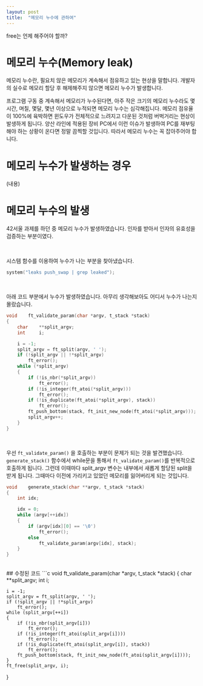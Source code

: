 ```yaml
---
layout: post
title:  "메모리 누수에 관하여"
---
```


free는 언제 해주어야 할까?

# 메모리 누수(Memory leak)

메모리 누수란, 필요치 않은 메모리가 계속해서 점유하고 있는 현상을 말합니다. 개발자의 실수로 메모리 할당 후 해제해주지 않으면 메모리 누수가 발생합니다.

프로그램 구동 중 계속해서 메모리가 누수된다면, 아주 작은 크기의 메모리 누수라도 몇 시간, 며칠, 몇달, 몇년 이상으로 누적되면 메모리 누수는 심각해집니다. 메모리 점유율이 100%에 육박하면 윈도우가 전체적으로 느려지고 다운된 것처럼 버벅거리는 현상이 발생하게 됩니다. 양산 라인에 적용된 장비 PC에서 이런 이슈가 발생하여 PC를 재부팅해야 하는 상황이 온다면 정말 끔찍할 것입니다. 따라서 메모리 누수는 꼭 잡아주어야 합니다.

# 메모리 누수가 발생하는 경우
(내용)

# 메모리 누수의 발생

42서울 과제를 하던 중 메모리 누수가 발생하였습니다. 인자를 받아서 인자의 유효성을 검증하는 부분이였다.

<br>

시스템 함수를 이용하여 누수가 나는 부분을 찾아냈습니다.
```c
system("leaks push_swap | grep leaked");
```
<br>

아래 코드 부분에서 누수가 발생하였습니다. 아무리 생각해보아도 어디서 누수가 나는지 몰랐습니다.
```c
void	ft_validate_param(char *argv, t_stack *stack)
{
	char	**split_argv;
	int		i;

	i = -1;
	split_argv = ft_split(argv, ' ');
	if (!split_argv || !*split_argv)
		ft_error();
	while (*split_argv)
	{
		if (!is_nbr(*split_argv))
			ft_error();
		if (!is_integer(ft_atoi(*split_argv)))
			ft_error();
		if (!is_duplicate(ft_atoi(*split_argv), stack))
			ft_error();
		ft_push_bottom(stack, ft_init_new_node(ft_atoi(*split_argv)));
		split_argv++;
	}
}
```

<br>

우선 `ft_validate_param()` 을 호출하는 부분이 문제가 되는 것을 발견했습니다. 
`generate_stack()` 함수에서 while문을 통해서 `ft_validate_param()`를 반복적으로 호출하게 됩니다. 
그런데 이때마다 split_argv 변수는 내부에서 새롭게 할당된 split을 받게 됩니다. 그때마다 이전에 가리키고 있었던 메모리를 잃어버리게 되는 것입니다. 

```c
void	generate_stack(char **argv, t_stack *stack)
{
	int	idx;

	idx = 0;
	while (argv[++idx])
	{
		if (argv[idx][0] == '\0')
			ft_error();
		else
			ft_validate_param(argv[idx], stack);
	}
}
```

<br>
## 수정된 코드
```c
void	ft_validate_param(char *argv, t_stack *stack)
{
	char	**split_argv;
	int		i;

	i = -1;
	split_argv = ft_split(argv, ' ');
	if (!split_argv || !*split_argv)
		ft_error();
	while (split_argv[++i])
	{
		if (!is_nbr(split_argv[i]))
			ft_error();
		if (!is_integer(ft_atoi(split_argv[i])))
			ft_error();
		if (!is_duplicate(ft_atoi(split_argv[i]), stack))
			ft_error();
		ft_push_bottom(stack, ft_init_new_node(ft_atoi(split_argv[i])));
	}
	ft_free(split_argv, i);
}
```